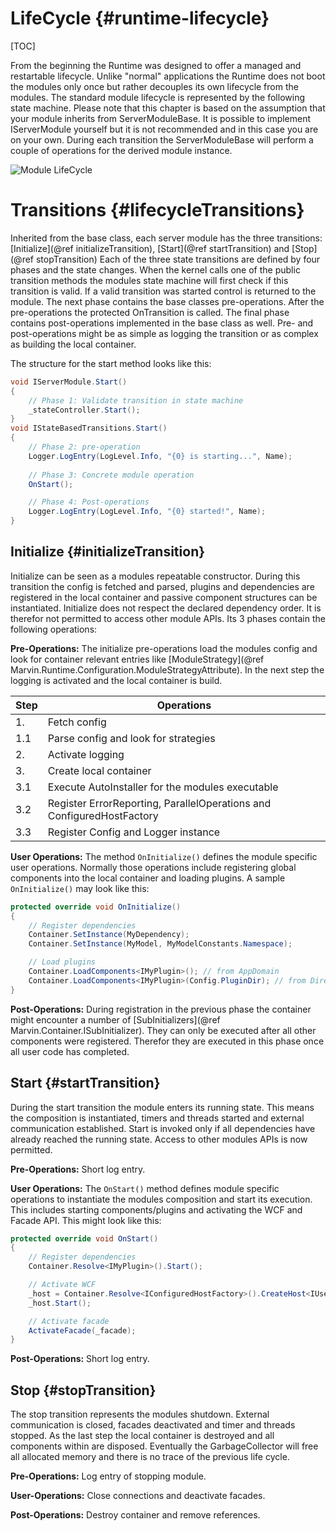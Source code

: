 LifeCycle {#runtime-lifecycle}
========
[TOC]

From the beginning the Runtime was designed to offer a managed and restartable lifecycle. Unlike "normal" applications the Runtime does not boot the modules only once but rather decouples its own lifecycle from the modules. The standard module lifecycle is represented by the following state machine. Please note that this chapter is based on the assumption that your module inherits from ServerModuleBase. It is possible to implement IServerModule yourself but 
it is not recommended and in this case you are on your own. During each transition the ServerModuleBase will perform a couple of operations for the derived module 
instance.

![Module LifeCycle](images/Runtime/LifeCycle.png)

# Transitions {#lifecycleTransitions}

Inherited from the base class, each server module has the three transitions: [Initialize](@ref initializeTransition), [Start](@ref startTransition) and [Stop](@ref stopTransition)
Each of the three state transitions are defined by four phases and the state changes. When the kernel calls one of the public transition methods the modules state 
machine will first check if this transition is valid. If a valid transition was started control is returned to the module. The next phase contains the base classes 
pre-operations. After the pre-operations the protected OnTransition is called. The final phase contains post-operations implemented in the base class as well. 
Pre- and post-operations might be as simple as logging the transition or as complex as building the local container.

The structure for the start method looks like this:

````cs
void IServerModule.Start()
{
    // Phase 1: Validate transition in state machine
    _stateController.Start();
}
void IStateBasedTransitions.Start()
{
    // Phase 2: pre-operation
    Logger.LogEntry(LogLevel.Info, "{0} is starting...", Name);
    
    // Phase 3: Concrete module operation
    OnStart();

    // Phase 4: Post-operations
    Logger.LogEntry(LogLevel.Info, "{0} started!", Name);
}
````

## Initialize {#initializeTransition}

Initialize can be seen as a modules repeatable constructor. During this transition the config is fetched and parsed, plugins and dependencies are registered in 
the local container and passive component structures can be instantiated. Initialize does not respect the declared dependency order. It is therefor not permitted 
to access other module APIs. Its 3 phases contain the following operations:

**Pre-Operations:**
The initialize pre-operations load the modules config and look for container relevant entries like [ModuleStrategy](@ref Marvin.Runtime.Configuration.ModuleStrategyAttribute).
In the next step the logging is activated and the local container is build.

| Step | Operations |
|-------|------------|
| 1. | Fetch config 
| 1.1 | Parse config and look for strategies 
| 2.  | Activate logging
| 3.  | Create local container 
| 3.1 | Execute AutoInstaller for the modules executable 
| 3.2 | Register ErrorReporting, ParallelOperations and ConfiguredHostFactory |
| 3.3 | Register Config and Logger instance

**User Operations:**
The method `OnInitialize()` defines the module specific user operations. Normally those operations include registering global components into the local container and
loading plugins. A sample `OnInitialize()` may look like this:

````cs
protected override void OnInitialize()
{
    // Register dependencies
    Container.SetInstance(MyDependency);
    Container.SetInstance(MyModel, MyModelConstants.Namespace);

    // Load plugins
    Container.LoadComponents<IMyPlugin>(); // from AppDomain
    Container.LoadComponents<IMyPlugin>(Config.PluginDir); // from Directory
}
````

**Post-Operations:**
During registration in the previous phase the container might encounter a number of [SubInitializers](@ref Marvin.Container.ISubInitializer). They can only be executed after all other components were registered. Therefor they are executed in this phase once all user code has completed. 

## Start {#startTransition}
During the start transition the module enters its running state. This means the composition is instantiated, timers and threads started and external communication 
established. Start is invoked only if all dependencies have already reached the running state. Access to other modules APIs is now permitted. 

**Pre-Operations:** Short log entry.

**User Operations:** The `OnStart()` method defines module specific operations to instantiate the modules composition and start its execution. This includes starting components/plugins and activating the WCF and Facade API. This might look like this:

````cs
protected override void OnStart()
{
    // Register dependencies
    Container.Resolve<IMyPlugin>().Start();

    // Activate WCF
    _host = Container.Resolve<IConfiguredHostFactory>().CreateHost<IUserManagementService>(Config.HostConfig);
    _host.Start();

    // Activate facade
    ActivateFacade(_facade);
}
````

**Post-Operations:** Short log entry.

## Stop {#stopTransition}
The stop transition represents the modules shutdown. External communication is closed, facades deactivated and timer and threads stopped. As the last step the local container is destroyed and all components within are disposed. Eventually the GarbageCollector will free all allocated memory and there is no trace of the previous life cycle.

**Pre-Operations:** Log entry of stopping module.

**User-Operations:** Close connections and deactivate facades.

**Post-Operations:** Destroy container and remove references.